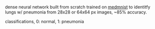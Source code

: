 dense neural network built from scratch trained on [medmnist]([https://medmnist.com/]) to identitfy lungs w/ pneumonia from 28x28 or 64x64 px images, ~85% accuracy.<br/> 

classifications, 0: normal, 1: pneumonia

